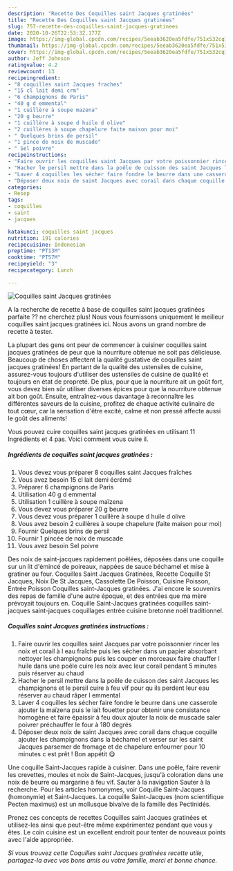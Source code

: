 ```yaml
---
description: "Recette Des Coquilles saint Jacques gratinées"
title: "Recette Des Coquilles saint Jacques gratinées"
slug: 757-recette-des-coquilles-saint-jacques-gratinees
date: 2020-10-26T22:53:32.177Z
image: https://img-global.cpcdn.com/recipes/5eeab3620ea5fdfe/751x532cq70/coquilles-saint-jacques-gratinees-photo-principale-de-la-recette.jpg
thumbnail: https://img-global.cpcdn.com/recipes/5eeab3620ea5fdfe/751x532cq70/coquilles-saint-jacques-gratinees-photo-principale-de-la-recette.jpg
cover: https://img-global.cpcdn.com/recipes/5eeab3620ea5fdfe/751x532cq70/coquilles-saint-jacques-gratinees-photo-principale-de-la-recette.jpg
author: Jeff Johnson
ratingvalue: 4.2
reviewcount: 13
recipeingredient:
- "8 coquilles saint Jacques fraches"
- "15 cl lait demi crm"
- "6 champignons de Paris"
- "40 g d emmental"
- "1 cuillère à soupe mazena"
- "20 g beurre"
- "1 cuillère à soupe d huile d olive"
- "2 cuillères à soupe chapelure faite maison pour moi"
- " Quelques brins de persil"
- "1 pince de noix de muscade"
- " Sel poivre"
recipeinstructions:
- "Faire ouvrir les coquilles saint Jacques par votre poissonnier rincer les noix et corail à l eau fraîche puis les sécher dans un papier absorbant nettoyer les champignons puis les couper en morceaux faire chauffer l huile dans une poêle cuire les noix avec leur corail pendant 5 minutes puis réserver au chaud"
- "Hacher le persil mettre dans la poêle de cuisson des saint Jacques les champignons et le persil cuire à feu vif pour qu ils perdent leur eau réserver au chaud râper l emmental"
- "Laver 4 coquilles les sécher faire fondre le beurre dans une casserole ajouter la maïzena puis le lait fouetter pour obtenir une consistance homogène et faire épaissir à feu doux ajouter la noix de muscade saler poivrer préchauffer le four à 180 degrés"
- "Déposer deux noix de saint Jacques avec corail dans chaque coquille ajouter les champignons dans la béchamel et verser sur les saint Jacques parsemer de fromage et de chapelure enfourner pour 10 minutes c est prêt ! Bon appétit 😋"
categories:
- Resep
tags:
- coquilles
- saint
- jacques

katakunci: coquilles saint jacques 
nutrition: 191 calories
recipecuisine: Indonesian
preptime: "PT13M"
cooktime: "PT57M"
recipeyield: "3"
recipecategory: Lunch

---
```



![Coquilles saint Jacques gratinées](https://img-global.cpcdn.com/recipes/5eeab3620ea5fdfe/751x532cq70/coquilles-saint-jacques-gratinees-photo-principale-de-la-recette.jpg)

A la recherche de recette à base de coquilles saint jacques gratinées parfaite ?? ne cherchez plus! Nous vous fournissons uniquement le meilleur coquilles saint jacques gratinées ici. Nous avons un grand nombre de recette à tester.

La plupart des gens ont peur de commencer à cuisiner coquilles saint jacques gratinées de peur que la nourriture obtenue ne soit pas délicieuse. Beaucoup de choses affectent la qualité gustative de coquilles saint jacques gratinées! En partant de la qualité des ustensiles de cuisine, assurez-vous toujours d'utiliser des ustensiles de cuisine de qualité et toujours en état de propreté. De plus, pour que la nourriture ait un goût fort, vous devez bien sûr utiliser diverses épices pour que la nourriture obtenue ait bon goût. Ensuite, entraînez-vous davantage à reconnaître les différentes saveurs de la cuisine, profitez de chaque activité culinaire de tout cœur, car la sensation d'être excité, calme et non pressé affecte aussi le goût des aliments!

<!--inarticleads1-->

Vous pouvez cuire coquilles saint jacques gratinées en utilisant 11 Ingrédients et 4 pas. Voici comment vous cuire il.

##### Ingrédients de coquilles saint jacques gratinées :

1. Vous devez vous préparer 8 coquilles saint Jacques fraîches
1. Vous avez besoin 15 cl lait demi écrémé
1. Préparer 6 champignons de Paris
1. Utilisation 40 g d emmental
1. Utilisation 1 cuillère à soupe maïzena
1. Vous devez vous préparer 20 g beurre
1. Vous devez vous préparer 1 cuillère à soupe d huile d olive
1. Vous avez besoin 2 cuillères à soupe chapelure (faite maison pour moi)
1. Fournir  Quelques brins de persil
1. Fournir 1 pincée de noix de muscade
1. Vous avez besoin  Sel poivre


Des noix de saint-jacques rapidement poêlées, déposées dans une coquille sur un lit d&#39;émincé de poireaux, nappées de sauce béchamel et mise à gratiner au four. Coquilles Saint Jacques Gratinées, Recette Coquille St Jacques, Noix De St Jacques, Cassolette De Poisson, Cuisine Poisson, Entrée Poisson Coquilles saint-Jacques gratinées. J&#39;ai encore le souvenirs des repas de famille d&#39;une autre époque, et des entrées que ma mère prévoyait toujours en. Coquille Saint-Jacques gratinées coquilles saint-jacques saint-jacques coquillages entrée cuisine bretonne noël traditionnel. 

<!--inarticleads2-->

##### Coquilles saint Jacques gratinées instructions :

1. Faire ouvrir les coquilles saint Jacques par votre poissonnier rincer les noix et corail à l eau fraîche puis les sécher dans un papier absorbant nettoyer les champignons puis les couper en morceaux faire chauffer l huile dans une poêle cuire les noix avec leur corail pendant 5 minutes puis réserver au chaud
1. Hacher le persil mettre dans la poêle de cuisson des saint Jacques les champignons et le persil cuire à feu vif pour qu ils perdent leur eau réserver au chaud râper l emmental
1. Laver 4 coquilles les sécher faire fondre le beurre dans une casserole ajouter la maïzena puis le lait fouetter pour obtenir une consistance homogène et faire épaissir à feu doux ajouter la noix de muscade saler poivrer préchauffer le four à 180 degrés
1. Déposer deux noix de saint Jacques avec corail dans chaque coquille ajouter les champignons dans la béchamel et verser sur les saint Jacques parsemer de fromage et de chapelure enfourner pour 10 minutes c est prêt ! Bon appétit 😋


Une coquille Saint-Jacques rapide à cuisiner. Dans une poêle, faire revenir les crevettes, moules et noix de Saint-Jacques, jusqu&#39;à coloration dans une noix de beurre ou margarine à feu vif. Sauter à la navigation Sauter à la recherche. Pour les articles homonymes, voir Coquille Saint-Jacques (homonymie) et Saint-Jacques. La coquille Saint-Jacques (nom scientifique Pecten maximus) est un mollusque bivalve de la famille des Pectinidés. 

<!--inarticleads1-->

<p>
Prenez ces concepts de recettes Coquilles saint Jacques gratinées et utilisez-les ainsi que peut-être même expérimentez pendant que vous y êtes. Le coin cuisine est un excellent endroit pour tenter de nouveaux points avec l'aide appropriée.
</p>

<p>
<i>Si vous trouvez cette Coquilles saint Jacques gratinées recette utile, partagez-la avec vos bons amis ou votre famille, merci et bonne chance.</i>
</p>
